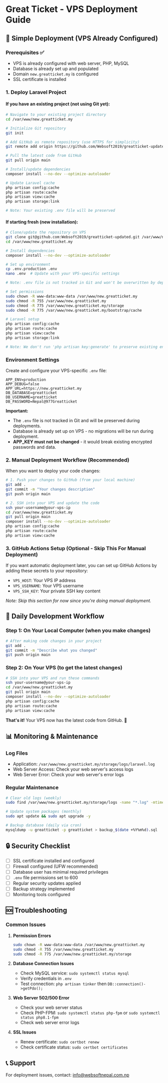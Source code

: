 # Great Ticket - VPS Deployment Guide

## 🚀 Simple Deployment (VPS Already Configured)

### Prerequisites ✅
- VPS is already configured with web server, PHP, MySQL
- Database is already set up and populated
- Domain `new.greatticket.my` is configured
- SSL certificate is installed

### 1. Deploy Laravel Project

#### If you have an existing project (not using Git yet):
```bash
# Navigate to your existing project directory
cd /var/www/new.greatticket.my

# Initialize Git repository
git init

# Add GitHub as remote repository (use HTTPS for simplicity)
git remote add origin https://github.com/Websoft2019/greatticket-updated.git

# Pull the latest code from GitHub
git pull origin main

# Install/update dependencies
composer install --no-dev --optimize-autoloader

# Update Laravel cache
php artisan config:cache
php artisan route:cache
php artisan view:cache
php artisan storage:link

# Note: Your existing .env file will be preserved
```

#### If starting fresh (new installation):
```bash
# Clone/update the repository on VPS
git clone git@github.com:Websoft2019/greatticket-updated.git /var/www/new.greatticket.my
cd /var/www/new.greatticket.my

# Install dependencies
composer install --no-dev --optimize-autoloader

# Set up environment
cp .env.production .env
nano .env  # Update with your VPS-specific settings

# Note: .env file is not tracked in Git and won't be overwritten by deployments

# Set permissions
sudo chown -R www-data:www-data /var/www/new.greatticket.my
sudo chmod -R 755 /var/www/new.greatticket.my
sudo chmod -R 775 /var/www/new.greatticket.my/storage
sudo chmod -R 775 /var/www/new.greatticket.my/bootstrap/cache

# Laravel setup
php artisan config:cache
php artisan route:cache
php artisan view:cache
php artisan storage:link

# Note: We don't run 'php artisan key:generate' to preserve existing encrypted data
```

### Environment Settings
Create and configure your VPS-specific `.env` file:
```env
APP_ENV=production
APP_DEBUG=false
APP_URL=https://new.greatticket.my
DB_DATABASE=greatticket
DB_USERNAME=greatticket
DB_PASSWORD=Nepal@977Greatticket
```

**Important:** 
- The `.env` file is not tracked in Git and will be preserved during deployments.
- Database is already set up on VPS - no migrations will be run during deployment.
- **APP_KEY must not be changed** - it would break existing encrypted passwords and data.

### 2. Manual Deployment Workflow (Recommended)

When you want to deploy your code changes:

```bash
# 1. Push your changes to GitHub (from your local machine)
git add .
git commit -m "Your changes description"
git push origin main

# 2. SSH into your VPS and update the code
ssh your-username@your-vps-ip
cd /var/www/new.greatticket.my
git pull origin main
composer install --no-dev --optimize-autoloader
php artisan config:cache
php artisan route:cache
php artisan view:cache
```

### 3. GitHub Actions Setup (Optional - Skip This For Manual Deployment)

If you want automatic deployment later, you can set up GitHub Actions by adding these secrets to your repository:
- `VPS_HOST`: Your VPS IP address  
- `VPS_USERNAME`: Your VPS username
- `VPS_SSH_KEY`: Your private SSH key content

*Note: Skip this section for now since you're doing manual deployment.*

## 🔄 Daily Development Workflow

### **Step 1: On Your Local Computer (when you make changes)**
```bash
# After making code changes in your project
git add .
git commit -m "Describe what you changed"
git push origin main
```

### **Step 2: On Your VPS (to get the latest changes)**
```bash
# SSH into your VPS and run these commands
ssh your-username@your-vps-ip
cd /var/www/new.greatticket.my
git pull origin main
composer install --no-dev --optimize-autoloader
php artisan config:cache
php artisan route:cache  
php artisan view:cache
```

**That's it!** Your VPS now has the latest code from GitHub. 🚀

## 📊 Monitoring & Maintenance

### Log Files
- Application: `/var/www/new.greatticket.my/storage/logs/laravel.log`
- Web Server Access: Check your web server's access logs
- Web Server Error: Check your web server's error logs

### Regular Maintenance
```bash
# Clear old logs (weekly)
sudo find /var/www/new.greatticket.my/storage/logs -name "*.log" -mtime +30 -delete

# Update system packages (monthly)
sudo apt update && sudo apt upgrade -y

# Backup database (daily via cron)
mysqldump -u greatticket -p greatticket > backup_$(date +%Y%m%d).sql
```

## 🔒 Security Checklist

- [ ] SSL certificate installed and configured
- [ ] Firewall configured (UFW recommended)
- [ ] Database user has minimal required privileges
- [ ] `.env` file permissions set to 600
- [ ] Regular security updates applied
- [ ] Backup strategy implemented
- [ ] Monitoring tools configured

## 🆘 Troubleshooting

### Common Issues

1. **Permission Errors**
   ```bash
   sudo chown -R www-data:www-data /var/www/new.greatticket.my
   sudo chmod -R 755 /var/www/new.greatticket.my
   sudo chmod -R 775 /var/www/new.greatticket.my/storage
   ```

2. **Database Connection Issues**
   - Check MySQL service: `sudo systemctl status mysql`
   - Verify credentials in `.env`
   - Test connection: `php artisan tinker` then `DB::connection()->getPdo();`

3. **Web Server 502/500 Error**
   - Check your web server status
   - Check PHP-FPM: `sudo systemctl status php-fpm` or `sudo systemctl status php8.1-fpm`
   - Check web server error logs

4. **SSL Issues**
   - Renew certificate: `sudo certbot renew`
   - Check certificate status: `sudo certbot certificates`

## 📞 Support

For deployment issues, contact: info@websoftnepal.com.np
